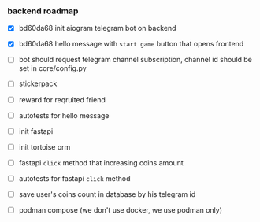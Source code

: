 ### backend roadmap

- [x] bd60da68 init aiogram telegram bot on backend
- [x] bd60da68 hello message with `start game` button that opens frontend
- [ ] bot should request telegram channel subscription, channel id should be set in core/config.py
- [ ] stickerpack
- [ ] reward for reqruited friend
- [ ] autotests for hello message
- [ ] init fastapi
- [ ] init tortoise orm
- [ ] fastapi `click` method that increasing coins amount
- [ ] autotests for fastapi `click` method
- [ ] save user's coins count in database by his telegram id
- [ ] podman compose (we don't use docker, we use podman only)

